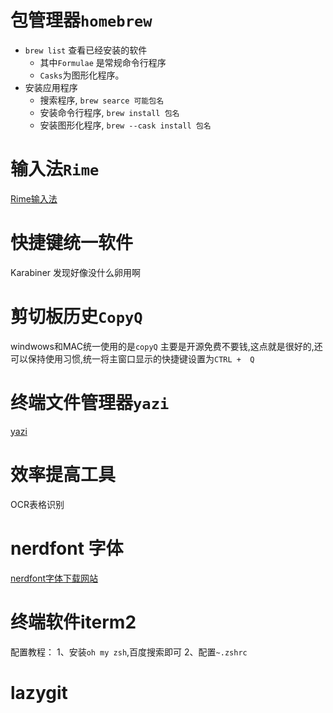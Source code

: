 # 包管理器`homebrew`

* `brew list` 查看已经安装的软件
  * 其中`Formulae` 是常规命令行程序
  * `Casks`为图形化程序。
* 安装应用程序
  * 搜索程序, `brew searce 可能包名`
  * 安装命令行程序, `brew install 包名`
  * 安装图形化程序, `brew --cask install 包名`

# 输入法`Rime`

[Rime输入法](https://www.bilibili.com/video/BV1GA411U7CF/?share_source=copy_web&vd_source=495c96d5090bfe441e8adfbe5fb0176c)

# 快捷键统一软件

  Karabiner  发现好像没什么卵用啊  

# 剪切板历史`CopyQ`  

windwows和MAC统一使用的是`copyQ` 主要是开源免费不要钱,这点就是很好的,还可以保持使用习惯,统一将主窗口显示的快捷键设置为`CTRL +  Q`

# 终端文件管理器`yazi`

[yazi](https://yazi-rs.github.io/docs/installation)

# 效率提高工具

OCR表格识别

# nerdfont 字体

[nerdfont字体下载网站](https://www.nerdfonts.com/)

# 终端软件iterm2

配置教程：
1、安装`oh my zsh`,百度搜索即可
2、配置`~.zshrc`

# lazygit
